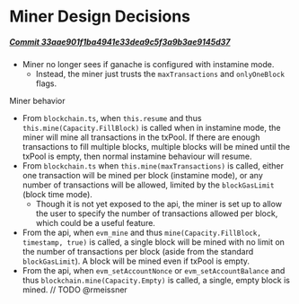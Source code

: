 # Miner Design Decisions

##### [Commit 33aae901f1ba4941e33dea9c5f3a9b3ae9145d37](https://github.com/trufflesuite/ganache/commit/33aae901f1ba4941e33dea9c5f3a9b3ae9145d37)

- Miner no longer sees if ganache is configured with instamine mode.
  - Instead, the miner just trusts the `maxTransactions` and `onlyOneBlock` flags.

Miner behavior

- From `blockchain.ts`, when `this.resume` and thus `this.mine(Capacity.FillBlock)` is called when in instamine mode, the miner will mine all transactions in the txPool. If there are enough transactions to fill multiple blocks, multiple blocks will be mined until the txPool is empty, then normal instamine behaviour will resume.
- From `blockchain.ts` when `this.mine(maxTransactions)` is called, either one transaction will be mined per block (instamine mode), or any number of transactions will be allowed, limited by the `blockGasLimit` (block time mode).
  - Though it is not yet exposed to the api, the miner is set up to allow the user to specify the number of transactions allowed per block, which could be a useful feature.
- From the api, when `evm_mine` and thus `mine(Capacity.FillBlock, timestamp, true)` is called, a single block will be mined with no limit on the number of transactions per block (aside from the standard `blockGasLimit`). A block will be mined even if txPool is empty.
- From the api, when `evm_setAccountNonce` or `evm_setAccountBalance` and thus `blockchain.mine(Capacity.Empty)` is called, a single, empty block is mined. // TODO @rmeissner

